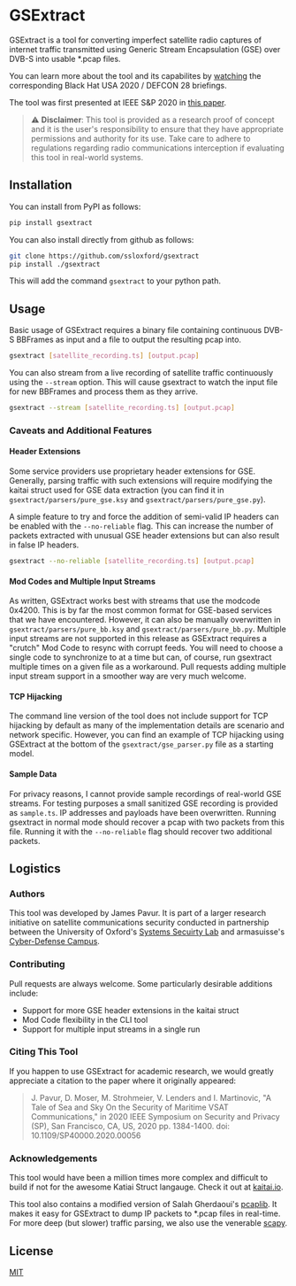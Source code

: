 # GSExtract
GSExtract is a tool for converting imperfect satellite radio captures of internet traffic transmitted using Generic Stream Encapsulation (GSE) over DVB-S into usable *.pcap files.

You can learn more about the tool and its capabilites by [watching](https://www.youtube.com/watch?v=ku0Q_Wey4K0) the corresponding Black Hat USA 2020 / DEFCON 28 briefings.

The tool was first presented at IEEE S&P 2020 in [this paper](https://doi.ieeecomputersociety.org/10.1109/SP40000.2020.00056). 

>:warning: **Disclaimer**: This tool is provided as a research proof of concept and it is the user's responsibility to ensure that they have appropriate permissions and authority for its use. Take care to adhere to regulations regarding radio communications interception if evaluating this tool in real-world systems.

## Installation
You can install from PyPI as follows:
```bash
pip install gsextract
``` 

You can also install directly from github as follows:
```bash
git clone https://github.com/ssloxford/gsextract
pip install ./gsextract
```

This will add the command ``gsextract`` to your python path. 

## Usage
Basic usage of GSExtract requires a binary file containing continuous DVB-S BBFrames as input and a file to output the resulting pcap into.

```bash
gsextract [satellite_recording.ts] [output.pcap]
```

You can also stream from a live recording of satellite traffic continuously using the ``--stream`` option. This will cause gsextract to watch the input file for new BBFrames and process them as they arrive.
```bash
gsextract --stream [satellite_recording.ts] [output.pcap]
```

### Caveats and Additional Features
#### Header Extensions
Some service providers use proprietary header extensions for GSE. Generally, parsing traffic with such extensions will require modifying the kaitai struct used for GSE data extraction (you can find it in ``gsextract/parsers/pure_gse.ksy`` and ``gsextract/parsers/pure_gse.py``).

A simple feature to try and force the addition of semi-valid IP headers can be enabled with the ``--no-reliable`` flag. This can increase the number of packets extracted with unusual GSE header extensions but can also result in false IP headers.
```bash
gsextract --no-reliable [satellite_recording.ts] [output.pcap]
```
#### Mod Codes and Multiple Input Streams
As written, GSExtract works best with streams that use the modcode 0x4200. This is by far the most common format for GSE-based services that we have encountered. However, it can also be manually overwritten in ``gsextract/parsers/pure_bb.ksy`` and ``gsextract/parsers/pure_bb.py``. Multiple input streams are not supported in this release as GSExtract requires a "crutch" Mod Code to resync with corrupt feeds. You will need to choose a single code to synchronize to at a time but can, of course, run gsextract multiple times on a given file as a workaround. Pull requests adding multiple input stream support in a smoother way are very much welcome.

#### TCP Hijacking
The command line version of the tool does not include support for TCP hijacking by default as many of the implementation details are scenario and network specific. However, you can find an example of TCP hijacking using GSExtract at the bottom of the ``gsextract/gse_parser.py`` file as a starting model.

#### Sample Data
For privacy reasons, I cannot provide sample recordings of real-world GSE streams. For testing purposes a small sanitized GSE recording is provided as ``sample.ts``. IP addresses and payloads have been overwritten. Running gsextract in normal mode should recover a pcap with two packets from this file. Running it with the ``--no-reliable`` flag should recover two additional packets.

## Logistics
### Authors
This tool was developed by James Pavur. It is part of a larger research initiative on satellite communications security conducted in partnership between the University of Oxford's [Systems Secuirty Lab](https://seclab.cs.ox.ac.uk/) and armasuisse's [Cyber-Defense Campus](https://www.ar.admin.ch/en/armasuisse-wissenschaft-und-technologie-w-t/cyber-defence_campus.html).

### Contributing
Pull requests are always welcome. Some particularly desirable additions include:
* Support for more GSE header extensions in the kaitai struct
* Mod Code flexibility in the CLI tool
* Support for multiple input streams in a single run

### Citing This Tool
If you happen to use GSExtract for academic research, we would greatly appreciate a citation to the paper where it originally appeared:
> J. Pavur, D. Moser, M. Strohmeier, V. Lenders and I. Martinovic,  "A Tale of Sea and Sky On the Security of Maritime VSAT Communications," in 2020 IEEE Symposium on Security and Privacy (SP), San Francisco, CA, US, 2020 pp. 1384-1400. doi: 10.1109/SP40000.2020.00056

### Acknowledgements
This tool would have been a million times more complex and difficult to build if not for the awesome Katiai Struct langauge. Check it out at [kaitai.io](https://kaitai.io/).

This tool also contains a modified version of Salah Gherdaoui's [pcaplib](https://pypi.org/project/pcaplib/#description). It makes it easy for GSExtract to dump IP packets to *.pcap files in real-time. For more deep (but slower) traffic parsing, we also use the venerable [scapy](https://scapy.net/).

## License
[MIT](https://choosealicense.com/licenses/mit/)